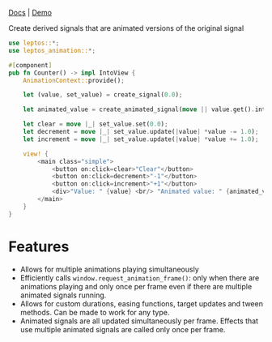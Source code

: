 [Docs](https://docs.rs/leptos_animation/latest/leptos_animation/)
| [Demo](https://paulwagener.github.io/leptos_animation/)

Create derived signals that are animated versions of the original signal

```rust
use leptos::*;
use leptos_animation::*;

#[component]
pub fn Counter() -> impl IntoView {
    AnimationContext::provide();

    let (value, set_value) = create_signal(0.0);

    let animated_value = create_animated_signal(move || value.get().into(), tween_default);

    let clear = move |_| set_value.set(0.0);
    let decrement = move |_| set_value.update(|value| *value -= 1.0);
    let increment = move |_| set_value.update(|value| *value += 1.0);

    view! {
        <main class="simple">
            <button on:click=clear>"Clear"</button>
            <button on:click=decrement>"-1"</button>
            <button on:click=increment>"+1"</button>
            <div>"Value: " {value} <br/> "Animated value: " {animated_value}</div>
        </main>
    }
}
```

# Features

* Allows for multiple animations playing simultaneously
* Efficiently calls `window.request_animation_frame()`: only when there are animations playing and only once per frame
  even if there are multiple animated signals running.
* Allows for custom durations, easing functions, target updates and tween methods. Can be made to work for any type.
* Animated signals are all updated simultaneously per frame. Effects that use multiple animated signals are called only
  once per frame.
